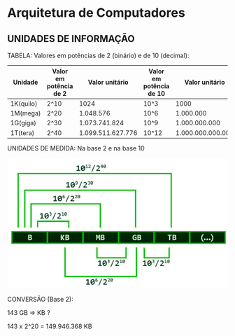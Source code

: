 # Arquitetura de Computadores

## UNIDADES DE INFORMAÇÃO

TABELA: Valores em potências de 2 (binário) e de 10 (decimal):

| Unidade   | Valor em potência de 2 | Valor unitário     | Valor em potência de 10 | Valor unitário         |
|-----------|------------------------|---------------------|------------------------|------------------------|
| 1K(quilo) | 2^10                   | 1024                | 10^3                   | 1000                   |
| 1M(mega)  | 2^20                   | 1.048.576           | 10^6                   | 1.000.000              |
| 1G(giga)  | 2^30                   | 1.073.741.824       | 10^9                   | 1.000.000.000          |
| 1T(tera)  | 2^40                   | 1.099.511.627.776   | 10^12                  | 1.000.000.000.000      |


UNIDADES DE MEDIDA: Na base 2 e na base 10

![ilustracao-base2-base10](img-arquitetura-de-computadores.png)


CONVERSÃO (Base 2): 

143 GB => KB ?

143 x 2^20 = 149.946.368 KB
